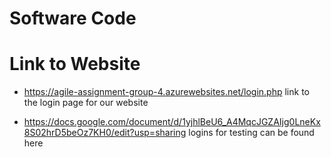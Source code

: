 # Software Code

# Link to Website
 - https://agile-assignment-group-4.azurewebsites.net/login.php link to the login page for our website

 - https://docs.google.com/document/d/1yjhlBeU6_A4MqcJGZAIjg0LneKx8S02hrD5beOz7KH0/edit?usp=sharing logins for testing can be found here
